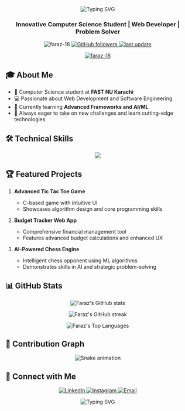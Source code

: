 <div align="center">
  <img src="https://readme-typing-svg.herokuapp.com?font=Fira+Code&weight=500&size=40&pause=1000&color=0969DA&center=true&vCenter=true&width=600&height=100&lines=Hi+%F0%9F%91%8B%2C+I'm+Syed+Faraz+Ahmed;Welcome+to+my+GitHub+Profile!" alt="Typing SVG" />
</div>

<h3 align="center">Innovative Computer Science Student | Web Developer | Problem Solver</h3>

<p align="center">
  <img src="https://komarev.com/ghpvc/?username=faraz-18&label=Profile%20views&color=0e75b6&style=flat" alt="faraz-18" />
  <a href="https://github.com/Faraz-18?tab=followers">
    <img alt="GitHub followers" src="https://img.shields.io/github/followers/Faraz-18?color=green&logo=github">
  </a>
  <a href="https://github.com/Faraz-18/">
    <img src="https://img.shields.io/github/last-commit/Faraz-18/Faraz-18" alt="last update" />
  </a>
</p>

<p align="center">
  <a href="https://github.com/ryo-ma/github-profile-trophy">
    <img src="https://github-profile-trophy.vercel.app/?username=faraz-18&theme=algolia&no-frame=true&row=1&column=7" alt="faraz-18" />
  </a>
</p>

## 🎓 About Me

- 🏫 Computer Science student at **FAST NU Karachi**
- 💻 Passionate about Web Development and Software Engineering
- 🌱 Currently learning **Advanced Frameworks and AI/ML**
- 🚀 Always eager to take on new challenges and learn cutting-edge technologies

## 🛠️ Technical Skills

<p align="center">
  <a href="https://skillicons.dev">
    <img src="https://skillicons.dev/icons?i=c,cpp,python,html,css,js,react,nodejs,express,git,github,vscode&perline=6" />
  </a>
</p>

## 🏆 Featured Projects

1. **Advanced Tic Tac Toe Game**
   - C-based game with intuitive UI
   - Showcases algorithm design and core programming skills

2. **Budget Tracker Web App**
   - Comprehensive financial management tool
   - Features advanced budget calculations and enhanced UX

3. **AI-Powered Chess Engine**
   - Intelligent chess opponent using ML algorithms
   - Demonstrates skills in AI and strategic problem-solving

## 📊 GitHub Stats

<p align="center">
  <img src="https://github-readme-stats.vercel.app/api?username=faraz-18&show_icons=true&theme=algolia" alt="Faraz's GitHub stats" />
</p>

<p align="center">
  <img src="https://github-readme-streak-stats.herokuapp.com/?user=faraz-18&theme=algolia" alt="Faraz's GitHub streak" />
</p>

<p align="center">
  <img src="https://github-readme-stats.vercel.app/api/top-langs/?username=faraz-18&layout=compact&theme=algolia" alt="Faraz's Top Languages" />
</p>

## 🐍 Contribution Graph

<p align="center">
  <img src="https://github.com/Faraz-18/Faraz-18/blob/output/github-contribution-grid-snake-dark.svg" alt="Snake animation" />
</p>

## 🤝 Connect with Me

<p align="center">
  <a href="https://linkedin.com/in/syed-faraz-ahmed-441994211" target="_blank">
    <img src="https://img.shields.io/badge/LinkedIn-0077B5?style=for-the-badge&logo=linkedin&logoColor=white" alt="LinkedIn" />
  </a>
  <a href="https://instagram.com/sfaraz_ahmed" target="_blank">
    <img src="https://img.shields.io/badge/Instagram-E4405F?style=for-the-badge&logo=instagram&logoColor=white" alt="Instagram" />
  </a>
  <a href="mailto:farazertugrul18@gmail.com" target="_blank">
    <img src="https://img.shields.io/badge/Email-D14836?style=for-the-badge&logo=gmail&logoColor=white" alt="Email" />
  </a>
</p>

<div align="center">
  <img src="https://readme-typing-svg.herokuapp.com?font=Fira+Code&weight=500&size=25&pause=1000&color=0969DA&center=true&vCenter=true&width=600&height=100&lines=Thank+you+for+visiting+my+profile!;Let's+connect+and+create+something+amazing!" alt="Typing SVG" />
</div>

